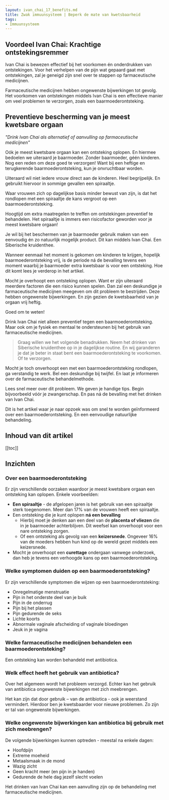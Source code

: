 ```yaml
---
layout: ivan_chai_17_benefits.md
title: Zwak immuunsysteem | Beperk de mate van kwetsbaarheid
tags:
- Immuunsysteem
---
```

<!-- ignore in TOC -->
<h2>Voordeel Ivan Chai: Krachtige ontstekingsremmer</h2>

Ivan Chai is bewezen effectief bij het voorkomen én onderdrukken van ontstekingen. Voor het verhelpen van de pijn wat gepaard gaat met ontstekingen, zal je geneigd zijn snel over te stappen op farmaceutische medicijnen.

Farmaceutische medicijnen hebben ongewenste bijwerkingen tot gevolg. Het voorkomen van ontstekingen middels Ivan Chai is een effectieve manier om veel problemen te verzorgen, zoals een baarmoederontsteking.

<!-- ignore in TOC -->
<h2>Preventieve bescherming van je meest kwetsbare orgaan</h2>

_"Drink Ivan Chai als alternatief of aanvulling op farmaceutische medicijnen"_

Oók je meest kwetsbare orgaan kan een ontsteking oplopen. En hiermee bedoelen we uiteraard je baarmoeder. Zonder baarmoeder, géén kinderen. Nog een reden om deze goed te verzorgen! Want bij een heftige en terugkerende baarmoederontsteking, kun je onvruchtbaar worden.

Uiteraard wil niet iedere vrouw direct aan de kinderen. Heel begrijpelijk. En gebruikt hiervoor in sommige gevallen een spiraaltje.

Waar vrouwen zich op dagelijkse basis minder bewust van zijn, is dat het rondlopen met een spiraaltje de kans vergroot op een baarmoederontsteking.

Hoogtijd om extra maatregelen te treffen om ontstekingen preventief te behandelen. Het spiraaltje is immers een risicofactor geworden voor je meest kwetsbare orgaan!

Je wil bij het beschermen van je baarmoeder gebruik maken van een eenvoudig én zo natuurlijk mogelijk product. Dit kan middels Ivan Chai. Een Siberische kruidenthee.

Wanneer eenmaal het moment is gekomen om kinderen te krijgen, hopelijk baarmoederontsteking vrij, is de periode ná de bevalling tevens een moment waarbij je baarmoeder extra kwetsbaar is voor een ontsteking. Hoe dit komt lees je verderop in het artikel.

Mocht je overhoopt een ontsteking oplopen. Want er zijn uiteraard meerdere factoren die een risico kunnen spelen. Dan zal een deskundige je farmaceutische medicijnen meegeven om dit probleem te bestrijden. Deze hebben ongewenste bijwerkingen. En zijn gezien de kwetsbaarheid van je orgaan vrij heftig.

Goed om te weten!

Drink Ivan Chai niet alleen preventief tegen een baarmoederontsteking. Maar ook om je fysiek en mentaal te ondersteunen bij het gebruik van farmaceutische medicijnen.

> Graag willen we het volgende benadrukken. Neem het drinken van Siberische kruidenthee op in je dagelijkse routine. En wij garanderen je dat je beter in staat bent een baarmoederontsteking te voorkomen. Of te verzorgen.

Mocht je toch onverhoopt een met een baarmoederontsteking rondlopen, ga verstandig te werk. Bel een deskundige bij twijfel. En laat je informeren over de farmaceutische behandelmethode.

Lees snel meer over dit probleem. We geven je handige tips. Begin bijvoorbeeld vóór je zwangerschap. En pas ná de bevalling met het drinken van Ivan Chai.

Dit is het artikel waar je naar opzoek was om snel te worden geïnformeerd over een baarmoederontsteking. En een eenvoudige natuurlijke behandeling.

<!-- ignore in TOC -->
<h2>Inhoud van dit artikel</h2>

[[toc]]

## Inzichten

### Over een baarmoederontsteking

Er zijn verschillende oorzaken waardoor je meest kwetsbare orgaan een ontsteking kan oplopen. Enkele voorbeelden:

* **Een spiraaltje** - de afgelopen jaren is het gebruik van een spiraaltje sterk toegenomen. Meer dan 17% van de vrouwen heeft een spiraaltje.
* Een ontsteking die je kunt oplopen **ná een bevalling**
  - Hierbij moet je denken aan een deel van de **placenta of vliezen** die in je baarmoeder achterblijven. Dit weefsel kan onverhoopt voor een nare ontsteking zorgen.
  - Of een ontsteking als gevolg van een **keizersnede**. Ongeveer 16% van de moeders hebben hun kind op de wereld gezet middels een keizersnede.
* Mocht je onverhoopt een **curettage** ondergaan vanwege onderzoek, dan heb je tevens een verhoogde kans op een baarmoederontsteking.

### Welke symptomen duiden op een baarmoederontsteking?

Er zijn verschillende symptomen die wijzen op een baarmoederontsteking:

* Onregelmatige menstruatie
* Pijn in het onderste deel van je buik
* Pijn in de onderrug
* Pijn bij het plassen
* Pijn gedurende de seks
* Lichte koorts
* Abnormale vaginale afscheiding of vaginale bloedingen
* Jeuk in je vagina

### Welke farmaceutische medicijnen behandelen een baarmoederontsteking?

Een ontsteking kan worden behandeld met antibiotica.

### Welk effect heeft het gebruik van antibiotica?

Over het algemeen wordt het probleem verzorgd. Echter kan het gebruik van antibiotica ongewenste bijwerkingen met zich meebrengen.

Het kan zijn dat door gebruik – van de antibiotica - ook je weerstand vermindert. Hierdoor ben je kwetsbaarder voor nieuwe problemen. Zo zijn er tal van ongewenste bijwerkingen.

### Welke ongewenste bijwerkingen kan antibiotica bij gebruik met zich meebrengen?

De volgende bijwerkingen kunnen optreden - meestal na enkele dagen:

* Hoofdpijn
* Extreme moeheid
* Metaalsmaak in de mond
* Wazig zicht
* Geen kracht meer (en pijn in je handen)
* Gedurende de hele dag jezelf slecht voelen

Het drinken van Ivan Chai kan een aanvulling zijn op de behandeling met farmaceutische medicijnen.
